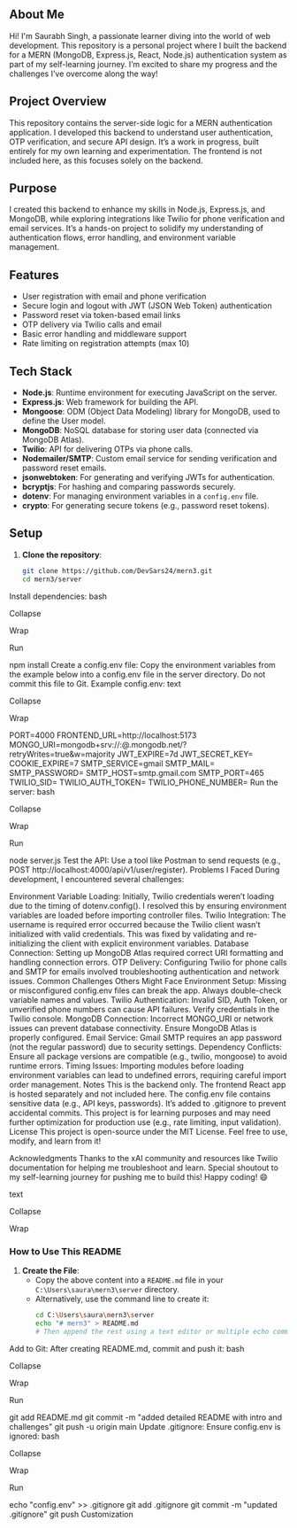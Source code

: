 ## About Me
Hi! I'm Saurabh Singh, a passionate learner diving into the world of web development. This repository is a personal project where I built the backend for a MERN (MongoDB, Express.js, React, Node.js) authentication system as part of my self-learning journey. I’m excited to share my progress and the challenges I’ve overcome along the way!

## Project Overview
This repository contains the server-side logic for a MERN authentication application. I developed this backend to understand user authentication, OTP verification, and secure API design. It’s a work in progress, built entirely for my own learning and experimentation. The frontend is not included here, as this focuses solely on the backend.

## Purpose
I created this backend to enhance my skills in Node.js, Express.js, and MongoDB, while exploring integrations like Twilio for phone verification and email services. It’s a hands-on project to solidify my understanding of authentication flows, error handling, and environment variable management.

## Features
- User registration with email and phone verification
- Secure login and logout with JWT (JSON Web Token) authentication
- Password reset via token-based email links
- OTP delivery via Twilio calls and email
- Basic error handling and middleware support
- Rate limiting on registration attempts (max 10)

## Tech Stack
- **Node.js**: Runtime environment for executing JavaScript on the server.
- **Express.js**: Web framework for building the API.
- **Mongoose**: ODM (Object Data Modeling) library for MongoDB, used to define the User model.
- **MongoDB**: NoSQL database for storing user data (connected via MongoDB Atlas).
- **Twilio**: API for delivering OTPs via phone calls.
- **Nodemailer/SMTP**: Custom email service for sending verification and password reset emails.
- **jsonwebtoken**: For generating and verifying JWTs for authentication.
- **bcryptjs**: For hashing and comparing passwords securely.
- **dotenv**: For managing environment variables in a `config.env` file.
- **crypto**: For generating secure tokens (e.g., password reset tokens).

## Setup
1. **Clone the repository**:
   ```bash
   git clone https://github.com/DevSars24/mern3.git
   cd mern3/server
Install dependencies:
bash

Collapse

Wrap

Run


npm install
Create a config.env file:
Copy the environment variables from the example below into a config.env file in the server directory. Do not commit this file to Git.
Example config.env:
text

Collapse

Wrap


PORT=4000
FRONTEND_URL=http://localhost:5173
MONGO_URI=mongodb+srv://<username>:<password>@<cluster>.mongodb.net/<db>?retryWrites=true&w=majority
JWT_EXPIRE=7d
JWT_SECRET_KEY=<your-secret-key>
COOKIE_EXPIRE=7
SMTP_SERVICE=gmail
SMTP_MAIL=<your-email>
SMTP_PASSWORD=<your-app-password>
SMTP_HOST=smtp.gmail.com
SMTP_PORT=465
TWILIO_SID=<your-twilio-sid>
TWILIO_AUTH_TOKEN=<your-twilio-auth-token>
TWILIO_PHONE_NUMBER=<your-twilio-phone-number>
Run the server:
bash

Collapse

Wrap

Run


node server.js
Test the API:
Use a tool like Postman to send requests (e.g., POST http://localhost:4000/api/v1/user/register).
Problems I Faced
During development, I encountered several challenges:

Environment Variable Loading: Initially, Twilio credentials weren’t loading due to the timing of dotenv.config(). I resolved this by ensuring environment variables are loaded before importing controller files.
Twilio Integration: The username is required error occurred because the Twilio client wasn’t initialized with valid credentials. This was fixed by validating and re-initializing the client with explicit environment variables.
Database Connection: Setting up MongoDB Atlas required correct URI formatting and handling connection errors.
OTP Delivery: Configuring Twilio for phone calls and SMTP for emails involved troubleshooting authentication and network issues.
Common Challenges Others Might Face
Environment Setup: Missing or misconfigured config.env files can break the app. Always double-check variable names and values.
Twilio Authentication: Invalid SID, Auth Token, or unverified phone numbers can cause API failures. Verify credentials in the Twilio console.
MongoDB Connection: Incorrect MONGO_URI or network issues can prevent database connectivity. Ensure MongoDB Atlas is properly configured.
Email Service: Gmail SMTP requires an app password (not the regular password) due to security settings.
Dependency Conflicts: Ensure all package versions are compatible (e.g., twilio, mongoose) to avoid runtime errors.
Timing Issues: Importing modules before loading environment variables can lead to undefined errors, requiring careful import order management.
Notes
This is the backend only. The frontend React app is hosted separately and not included here.
The config.env file contains sensitive data (e.g., API keys, passwords). It’s added to .gitignore to prevent accidental commits.
This project is for learning purposes and may need further optimization for production use (e.g., rate limiting, input validation).
License
This project is open-source under the MIT License. Feel free to use, modify, and learn from it!

Acknowledgments
Thanks to the xAI community and resources like Twilio documentation for helping me troubleshoot and learn.
Special shoutout to my self-learning journey for pushing me to build this!
Happy coding! 😄

text

Collapse

Wrap

### How to Use This README
1. **Create the File**:
   - Copy the above content into a `README.md` file in your `C:\Users\saura\mern3\server` directory.
   - Alternatively, use the command line to create it:
     ```bash
     cd C:\Users\saura\mern3\server
     echo "# mern3" > README.md
     # Then append the rest using a text editor or multiple echo commands
Add to Git:
After creating README.md, commit and push it:
bash

Collapse

Wrap

Run


git add README.md
git commit -m "added detailed README with intro and challenges"
git push -u origin main
Update .gitignore:
Ensure config.env is ignored:
bash

Collapse

Wrap

Run


echo "config.env" >> .gitignore
git add .gitignore
git commit -m "updated .gitignore"
git push
Customization
